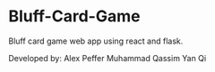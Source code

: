 # Bluff-Card-Game
Bluff card game web app using react and flask.

Developed by:
Alex Peffer
Muhammad Qassim
Yan Qi
